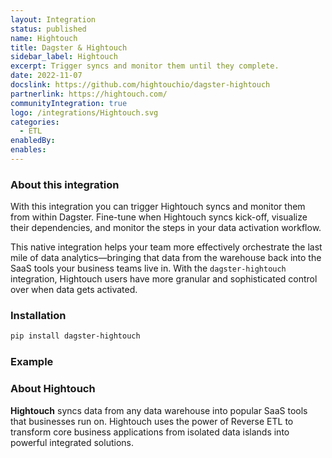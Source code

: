 ```yaml
---
layout: Integration
status: published
name: Hightouch
title: Dagster & Hightouch
sidebar_label: Hightouch
excerpt: Trigger syncs and monitor them until they complete.
date: 2022-11-07
docslink: https://github.com/hightouchio/dagster-hightouch
partnerlink: https://hightouch.com/
communityIntegration: true
logo: /integrations/Hightouch.svg
categories:
  - ETL
enabledBy:
enables:
---
```


### About this integration

With this integration you can trigger Hightouch syncs and monitor them from within Dagster. Fine-tune when Hightouch syncs kick-off, visualize their dependencies, and monitor the steps in your data activation workflow.

This native integration helps your team more effectively orchestrate the last mile of data analytics—bringing that data from the warehouse back into the SaaS tools your business teams live in. With the `dagster-hightouch` integration, Hightouch users have more granular and sophisticated control over when data gets activated.

### Installation

```bash
pip install dagster-hightouch
```

### Example

<CodeExample filePath="integrations/hightouch.py" language="python" title="Dagster & Hightouch Example" />

### About Hightouch

**Hightouch** syncs data from any data warehouse into popular SaaS tools that businesses run on. Hightouch uses the power of Reverse ETL to transform core business applications from isolated data islands into powerful integrated solutions.
